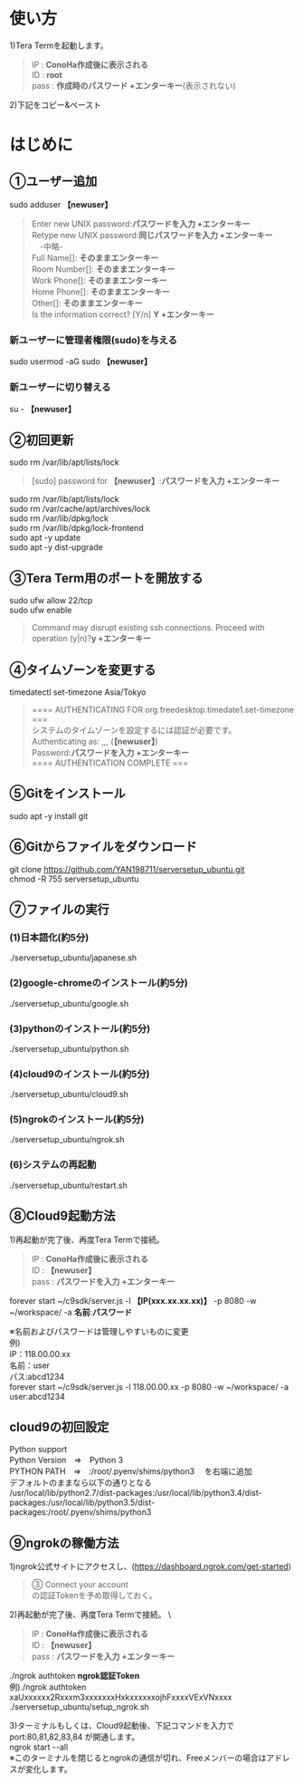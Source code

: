 # 使い方
1)Tera Termを起動します。

> IP : **ConoHa作成後に表示される** \
> ID : **root** \
> pass : **作成時のパスワード +エンターキー**(表示されない)

2)下記をコピー&ペースト

# はじめに 
## ①ユーザー追加
sudo adduser **【newuser】**

> Enter new UNIX password:**パスワードを入力 +エンターキー** \
> Retype new UNIX password:**同じパスワードを入力 +エンターキー** \
>　-中略- \
>    Full Name[]: **そのままエンターキー** \
>    Room Number[]: **そのままエンターキー** \
>    Work Phone[]: **そのままエンターキー** \
>    Home Phone[]: **そのままエンターキー** \
>    Other[]: **そのままエンターキー** \
> Is the information correct? [Y/n] **Y +エンターキー**

### 新ユーザーに管理者権限(sudo)を与える
sudo usermod -aG sudo **【newuser】**
### 新ユーザーに切り替える
su - **【newuser】**

## ②初回更新
sudo rm /var/lib/apt/lists/lock

> [sudo] password for **【newuser】**:**パスワードを入力 +エンターキー**

sudo rm /var/lib/apt/lists/lock \
sudo rm /var/cache/apt/archives/lock \
sudo rm /var/lib/dpkg/lock \
sudo rm /var/lib/dpkg/lock-frontend \
sudo apt -y update \
sudo apt -y dist-upgrade

## ③Tera Term用のポートを開放する
sudo ufw allow 22/tcp \
sudo ufw enable

> Command may disrupt existing ssh connections. Proceed with operation (y|n)?**y +エンターキー**

## ④タイムゾーンを変更する
timedatectl set-timezone Asia/Tokyo

> ==== AUTHENTICATING FOR org.freedesktop.timedate1.set-timezone === \
> システムのタイムゾーンを設定するには認証が必要です。 \
> Authenticating as: ,,, (**【newuser】**) \
> Password:**パスワードを入力 +エンターキー** \
> ==== AUTHENTICATION COMPLETE ===

## ⑤Gitをインストール
sudo apt -y install git

## ⑥Gitからファイルをダウンロード
git clone https://github.com/YAN198711/serversetup_ubuntu.git \
chmod -R 755 serversetup_ubuntu

## ⑦ファイルの実行
### (1)日本語化(約5分)
./serversetup_ubuntu/japanese.sh
### (2)google-chromeのインストール(約5分)
./serversetup_ubuntu/google.sh
### (3)pythonのインストール(約5分)
./serversetup_ubuntu/python.sh
### (4)cloud9のインストール(約5分)
./serversetup_ubuntu/cloud9.sh
### (5)ngrokのインストール(約5分)
./serversetup_ubuntu/ngrok.sh


### (6)システムの再起動
./serversetup_ubuntu/restart.sh

## ⑧Cloud9起動方法
1)再起動が完了後、再度Tera Termで接続。

> IP : **ConoHa作成後に表示される** \
> ID : **【newuser】** \
> pass : **パスワードを入力 +エンターキー**

forever start ~/c9sdk/server.js -l **【IP(xxx.xx.xx.xx)】** -p 8080 -w ~/workspace/ -a **名前**:**パスワード**

※名前およびパスワードは管理しやすいものに変更 \
例) \
IP：118.00.00.xx \
名前：user \
パス:abcd1234 \
forever start ~/c9sdk/server.js -l 118.00.00.xx -p 8080 -w ~/workspace/ -a user:abcd1234

## cloud9の初回設定
Python support \
Python Version　⇒　Python 3 \
PYTHON PATH　⇒　:/root/.pyenv/shims/python3 　を右端に追加 \
デフォルトのままなら以下の通りとなる \
/usr/local/lib/python2.7/dist-packages:/usr/local/lib/python3.4/dist-packages:/usr/local/lib/python3.5/dist-packages:/root/.pyenv/shims/python3


## ⑨ngrokの稼働方法
1)ngrok公式サイトにアクセスし、(https://dashboard.ngrok.com/get-started)

> ③ Connect your account \
> の認証Tokenを予め取得しておく。

2)再起動が完了後、再度Tera Termで接続。 \

> IP : **ConoHa作成後に表示される** \
> ID : **【newuser】** \
> pass : **パスワードを入力 +エンターキー**

./ngrok authtoken **ngrok認証Token** \
例)./ngrok authtoken xaUxxxxxx2Rxxxm3xxxxxxxHxkxxxxxxojhFxxxxVExVNxxxx \
./serversetup_ubuntu/setup_ngrok.sh

3)ターミナルもしくは、Cloud9起動後、下記コマンドを入力で port:80,81,82,83,84 が開通します。\
ngrok start --all \
※このターミナルを閉じるとngrokの通信が切れ、Freeメンバーの場合はアドレスが変化します。

